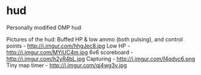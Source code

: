 hud
===

Personally modified OMP hud

Pictures of the hud: 
Buffed HP & low ammo (both pulsing), and control points - http://i.imgur.com/hhgJec8.jpg
Low HP - http://i.imgur.com/MYiUC4m.jpg
6v6 scoreboard - http://i.imgur.com/h2yR4bL.jpg
Capturing - http://i.imgur.com/f4qdvc6.png
Tiny map timer - http://i.imgur.com/qj4wg3v.jpg
